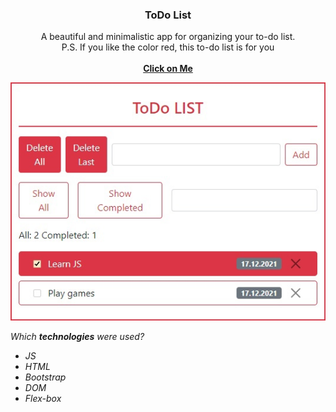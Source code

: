 <h3 align="center">ToDo List</h3>

<p align="center">
  A beautiful and minimalistic app for organizing your to-do list.
  <br>
  P.S. If you like the color red, this to-do list is for you
  <br>
  <br>
  <a href="https://haniks.github.io/ToDo-List/"><strong>Click on Me</strong></a>
</p>
<p align="center">
  <img src=img/preview.jpg" alt="RED ToDo List"
</p>
  
*Which **technologies** were used?*
* *JS*
* *HTML*
* *Bootstrap*
* *DOM*
* *Flex-box*
